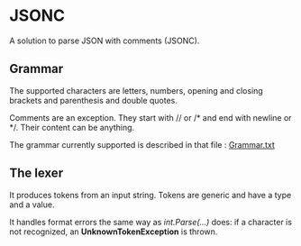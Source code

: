 # JSONC

A solution to parse JSON with comments (JSONC).

## Grammar

The supported characters are letters, numbers, opening and closing brackets and parenthesis and double quotes.

Comments are an exception. They start with // or /* and end with newline or */. Their content can be anything.

The grammar currently supported is described in that file : [Grammar.txt](./Core/Lexicon/Grammar.txt)


## The lexer

It produces tokens from an input string. Tokens are generic and have a type and a value.

It handles format errors the same way as *int.Parse(...)* does: if a character is not recognized, an **UnknownTokenException** is thrown.